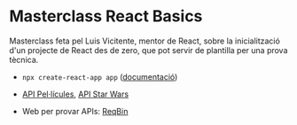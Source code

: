 # Masterclass React Basics

Masterclass feta pel Luis Vicitente, mentor de React, sobre la inicialització d'un projecte de React des de zero, que pot servir de plantilla per una prova tècnica.

- `npx create-react-app app` ([documentació](https://create-react-app.dev/docs/getting-started/))

- [API Pel·lícules](https://www.themoviedb.org/?language=es), [API Star Wars](http://swapi.dev)

- Web per provar APIs: [ReqBin](https://reqbin.com/)
